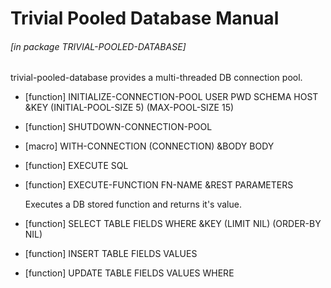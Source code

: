 # Trivial Pooled Database Manual

###### \[in package TRIVIAL-POOLED-DATABASE\]
trivial-pooled-database provides a multi-threaded DB connection pool.

- [function] INITIALIZE-CONNECTION-POOL USER PWD SCHEMA HOST &KEY (INITIAL-POOL-SIZE 5) (MAX-POOL-SIZE 15)

- [function] SHUTDOWN-CONNECTION-POOL

- [macro] WITH-CONNECTION (CONNECTION) &BODY BODY



- [function] EXECUTE SQL

- [function] EXECUTE-FUNCTION FN-NAME &REST PARAMETERS

    Executes a DB stored function and returns it's value.

- [function] SELECT TABLE FIELDS WHERE &KEY (LIMIT NIL) (ORDER-BY NIL)

- [function] INSERT TABLE FIELDS VALUES

- [function] UPDATE TABLE FIELDS VALUES WHERE
